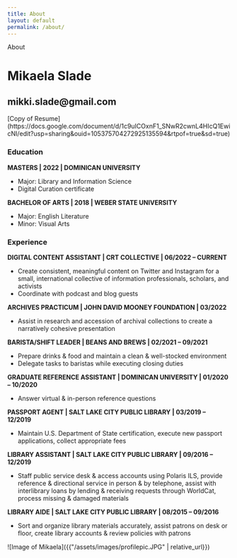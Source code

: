 ```yaml
---
title: About
layout: default
permalink: /about/
---
```

About
<h1> Mikaela Slade </h1>
<h2> mikki.slade@gmail.com </h2>
<div class= "content-left" markdown="1">
[Copy of Resume](https://docs.google.com/document/d/1c9uICOxnF1_SNwR2cwnL4HIcQ1EwicNI/edit?usp=sharing&ouid=105375704272925135594&rtpof=true&sd=true)

### **Education** ###
**MASTERS | 2022 | DOMINICAN UNIVERSITY**
* Major: Library and Information Science
* Digital Curation certificate

**BACHELOR OF ARTS | 2018 | WEBER STATE UNIVERSITY**
* Major: English Literature		
* Minor: Visual Arts

### **Experience** ###
**DIGITAL CONTENT ASSISTANT | CRT COLLECTIVE | 06/2022 – CURRENT**
* Create consistent, meaningful content on Twitter and Instagram for a small, international collective of information professionals, scholars, and activists
* Coordinate with podcast and blog guests

**ARCHIVES PRACTICUM | JOHN DAVID MOONEY FOUNDATION | 03/2022**
* Assist in research and accession of archival collections to create a narratively cohesive presentation

**BARISTA/SHIFT LEADER | BEANS AND BREWS | 02/2021 – 09/2021**
* Prepare drinks & food and maintain a clean & well-stocked environment
* Delegate tasks to baristas while executing closing duties

**GRADUATE REFERENCE ASSISTANT | DOMINICAN UNIVERSITY | 01/2020 – 10/2020**
* Answer virtual & in-person reference questions

**PASSPORT AGENT | SALT LAKE CITY PUBLIC LIBRARY | 03/2019 – 12/2019**
* Maintain U.S. Department of State certification, execute new passport applications, collect appropriate fees

**LIBRARY ASSISTANT | SALT LAKE CITY PUBLIC LIBRARY | 09/2016 – 12/2019**
* Staff public service desk & access accounts using Polaris ILS, provide reference & directional service in person & by telephone, assist with interlibrary loans by lending & receiving requests through WorldCat, process missing & damaged materials

**LIBRARY AIDE | SALT LAKE CITY PUBLIC LIBRARY | 08/2015 – 09/2016**
* Sort and organize library materials accurately, assist patrons on desk or floor, create library accounts & review policies with patrons


</div>
<div class= "img-right" markdown="1">
![Image of Mikaela]({{"/assets/images/profilepic.JPG" | relative_url}})
</div>
